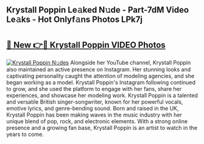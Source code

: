 ## Krystall Poppin Le𝚊ked N𝚞de - Part-7dM Video Le𝚊ks - Hot Onlyf𝚊ns Photos LPk7j

# <h2><a href="http://ab36106.deff.icu/?id=Krystall+Poppin">🔗 New 👉🔴 Krystall Poppin VIDEO Photos</a></h2>

[![Krystall Poppin N𝚞des](https://i.imgur.com/rIISA9y.gif)](http://ab36106.deff.icu/?id=Krystall+Poppin)
Alongside her YouTube channel, Krystall Poppin also maintained an active presence on Instagram. Her stunning looks and captivating personality caught the attention of modeling agencies, and she began working as a model. Krystall Poppin's Instagram following continued to grow, and she used the platform to engage with her fans, share her experiences, and showcase her modeling work. Krystall Poppin is a talented and versatile British singer-songwriter, known for her powerful vocals, emotive lyrics, and genre-bending sound. Born and raised in the UK, Krystall Poppin has been making waves in the music industry with her unique blend of pop, rock, and electronic elements. With a strong online presence and a growing fan base, Krystall Poppin is an artist to watch in the years to come.
